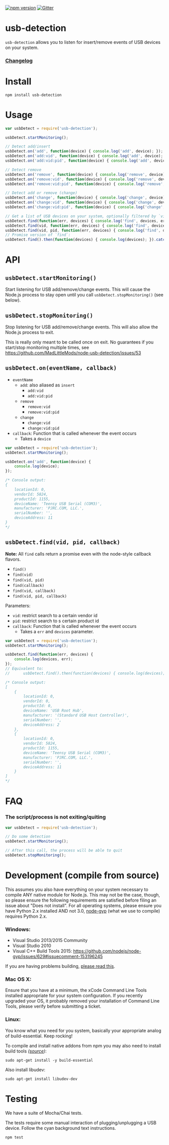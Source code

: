 [![npm version](https://badge.fury.io/js/usb-detection.svg)](http://badge.fury.io/js/usb-detection) [![Gitter](https://badges.gitter.im/MadLittleMods/node-usb-detection.svg)](https://gitter.im/MadLittleMods/node-usb-detection?utm_source=badge&utm_medium=badge&utm_campaign=pr-badge)


# usb-detection

`usb-detection` allows you to listen for insert/remove events of USB devices on your system.


### [Changelog](https://github.com/MadLittleMods/node-usb-detection/blob/master/CHANGELOG.md)


# Install

```
npm install usb-detection
```


# Usage

```js
var usbDetect = require('usb-detection');

usbDetect.startMonitoring();

// Detect add/insert
usbDetect.on('add', function(device) { console.log('add', device); });
usbDetect.on('add:vid', function(device) { console.log('add', device); });
usbDetect.on('add:vid:pid', function(device) { console.log('add', device); });

// Detect remove
usbDetect.on('remove', function(device) { console.log('remove', device); });
usbDetect.on('remove:vid', function(device) { console.log('remove', device); });
usbDetect.on('remove:vid:pid', function(device) { console.log('remove', device); });

// Detect add or remove (change)
usbDetect.on('change', function(device) { console.log('change', device); });
usbDetect.on('change:vid', function(device) { console.log('change', device); });
usbDetect.on('change:vid:pid', function(device) { console.log('change', device); });

// Get a list of USB devices on your system, optionally filtered by `vid` or `pid`
usbDetect.find(function(err, devices) { console.log('find', devices, err); });
usbDetect.find(vid, function(err, devices) { console.log('find', devices, err); });
usbDetect.find(vid, pid, function(err, devices) { console.log('find', devices, err); });
// Promise version of `find`:
usbDetect.find().then(function(devices) { console.log(devices); }).catch(function(err) { console.log(err); });
```


# API

## `usbDetect.startMonitoring()`

Start listening for USB add/remove/change events. This will cause the Node.js process to stay open until you call `usbDetect.stopMonitoring()` (see below).


## `usbDetect.stopMonitoring()`

Stop listening for USB add/remove/change events. This will also allow the Node.js process to exit.

This is really only meant to be called once on exit. No guarantees if you start/stop monitoring multiple times, see https://github.com/MadLittleMods/node-usb-detection/issues/53


## `usbDetect.on(eventName, callback)`

 - `eventName`
    - `add`: also aliased as `insert`
       - `add:vid`
       - `add:vid:pid`
    - `remove`
       - `remove:vid`
       - `remove:vid:pid`
    - `change`
       - `change:vid`
       - `change:vid:pid`
 - `callback`: Function that is called whenever the event occurs
    - Takes a `device`


```js
var usbDetect = require('usb-detection');
usbDetect.startMonitoring();

usbDetect.on('add', function(device) {
	console.log(device);
});

/* Console output:
{
	locationId: 0,
	vendorId: 5824,
	productId: 1155,
	deviceName: 'Teensy USB Serial (COM3)',
	manufacturer: 'PJRC.COM, LLC.',
	serialNumber: '',
	deviceAddress: 11
}
*/
```


## `usbDetect.find(vid, pid, callback)`

**Note:** All `find` calls return a promise even with the node-style callback flavors.

 - `find()`
 - `find(vid)`
 - `find(vid, pid)`
 - `find(callback)`
 - `find(vid, callback)`
 - `find(vid, pid, callback)`

Parameters:

 - `vid`: restrict search to a certain vendor id
 - `pid`: restrict search to s certain product id
 - `callback`: Function that is called whenever the event occurs
    - Takes a `err` and `devices` parameter.


```js
var usbDetect = require('usb-detection');
usbDetect.startMonitoring();

usbDetect.find(function(err, devices) {
	console.log(devices, err);
});
// Equivalent to:
//		usbDetect.find().then(function(devices) { console.log(devices); }).catch(function(err) { console.log(err); });

/* Console output:
[
	{
		locationId: 0,
		vendorId: 0,
		productId: 0,
		deviceName: 'USB Root Hub',
		manufacturer: '(Standard USB Host Controller)',
		serialNumber: '',
		deviceAddress: 2
	},
	{
		locationId: 0,
		vendorId: 5824,
		productId: 1155,
		deviceName: 'Teensy USB Serial (COM3)',
		manufacturer: 'PJRC.COM, LLC.',
		serialNumber: '',
		deviceAddress: 11
	}
]
*/
```




# FAQ

### The script/process is not exiting/quiting

```js
var usbDetect = require('usb-detection');

// Do some detection
usbDetect.startMonitoring();

// After this call, the process will be able to quit
usbDetect.stopMonitoring();
```


# Development (compile from source)

This assumes you also have everything on your system necessary to compile ANY native module for Node.js. This may not be the case, though, so please ensure the following requirements are satisfied before filing an issue about "Does not install". For all operating systems, please ensure you have Python 2.x installed AND not 3.0, [node-gyp](https://github.com/TooTallNate/node-gyp) (what we use to compile) requires Python 2.x.

### Windows:

 - Visual Studio 2013/2015 Community
 - Visual Studio 2010
 - Visual C++ Build Tools 2015: https://github.com/nodejs/node-gyp/issues/629#issuecomment-153196245

If you are having problems building, [please read this](https://github.com/TooTallNate/node-gyp/issues/44).

### Mac OS X:

Ensure that you have at a minimum, the xCode Command Line Tools installed appropriate for your system configuration. If you recently upgraded your OS, it probably removed your installation of Command Line Tools, please verify before submitting a ticket.

### Linux:

You know what you need for you system, basically your appropriate analog of build-essential. Keep rocking!

To compile and install native addons from npm you may also need to install build tools *([source](https://github.com/joyent/node/wiki/Installing-Node.js-via-package-manager#debian-and-ubuntu-based-linux-distributions))*:

```
sudo apt-get install -y build-essential
```

Also install libudev:

```
sudo apt-get install libudev-dev
```


# Testing

We have a suite of Mocha/Chai tests.

The tests require some manual interaction of plugging/unplugging a USB device. Follow the cyan background text instructions.

```sh
npm test
```

